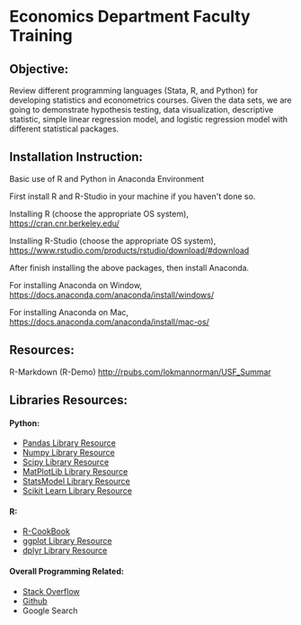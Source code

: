 # Economics Department Faculty Training

## Objective:
Review different programming languages (Stata, R, and Python) for developing statistics and econometrics courses. Given the data sets, we are going to demonstrate hypothesis testing, data visualization, descriptive statistic, simple linear regression model, and logistic regression model with different statistical packages.

## Installation Instruction:
Basic use of R and Python in Anaconda Environment

First install R and R-Studio in your machine if you haven't done so.

Installing R (choose the appropriate OS system),
<https://cran.cnr.berkeley.edu/>

Installing R-Studio (choose the appropriate OS system),
<https://www.rstudio.com/products/rstudio/download/#download>

After finish installing the above packages, then install Anaconda.

For installing Anaconda on Window,
<https://docs.anaconda.com/anaconda/install/windows/>

For installing Anaconda on Mac,
<https://docs.anaconda.com/anaconda/install/mac-os/>

## Resources:
R-Markdown (R-Demo) <http://rpubs.com/lokmannorman/USF_Summar>

## Libraries Resources:
#### Python:
* [Pandas Library Resource](https://pandas.pydata.org/pandas-docs/stable)
* [Numpy Library Resource](https://www.numpy.org/devdocs/user/quickstart.html)
* [Scipy Library Resource](https://scipy-lectures.org)
* [MatPlotLib Library Resource](https://matplotlib.org/users/pyplot_tutorial.html)
* [StatsModel Library Resource](https://www.statsmodels.org/stable/index.html)
* [Scikit Learn Library Resource](https://scikit-learn.org/stable/)

#### R:
* [R-CookBook](http://www.cookbook-r.com)
* [ggplot Library Resource](http://r-statistics.co/Complete-Ggplot2-Tutorial-Part1-With-R-Code.html)
* [dplyr Library Resource](https://www.rdocumentation.org/packages/dplyr/versions/0.7.8)

#### Overall Programming Related:
* [Stack Overflow](https://stackoverflow.com)
* [Github](https://github.com)
* Google Search
